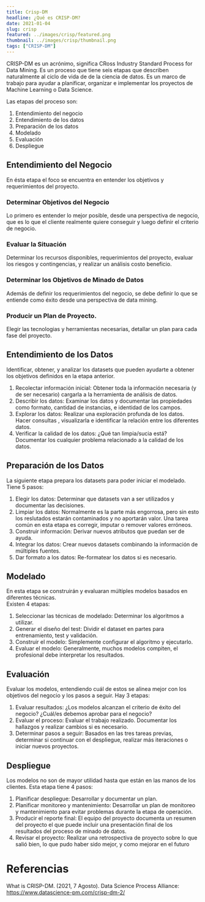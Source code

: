 ```yaml
---
title: Crisp-DM
headline: ¿Qué es CRISP-DM?
date: 2021-01-04
slug: crisp
featured: ../images/crisp/featured.png
thumbnail: ../images/crisp/thumbnail.png
tags: ["CRISP-DM"]
---
```


CRISP-DM es un acrónimo, significa CRoss Industry Standard Process for Data Mining.
Es un proceso que tiene seis etapas que describen naturalmente al ciclo de vida de
de la ciencia de datos. Es un marco de trabajo para ayudar a planificar, organizar
e implementar los proyectos de Machine Learning o Data Science.

Las etapas del proceso son:

1. Entendimiento del negocio
2. Entendimiento de los datos
3. Preparación de los datos
4. Modelado
5. Evaluación
6. Despliegue

## Entendimiento del Negocio
En ésta etapa el foco se encuentra en entender los objetivos y requerimientos del
proyecto.

### Determinar Objetivos del Negocio
Lo primero es entender lo mejor posible, desde una perspectiva de negocio, que es lo
que el cliente realmente quiere conseguir y luego definir el criterio de negocio.

### Evaluar la Situación
Determinar los recursos disponibles, requerimientos del proyecto, evaluar los riesgos
y contingencias, y realizar un análisis costo beneficio.

### Determinar los Objetivos de Minado de Datos
Además de definir los requerimientos del negocio, se debe definir lo que se entiende
como éxito desde una perspectiva de data mining.

### Producir un Plan de Proyecto.
Elegir las tecnologias y herramientas necesarias, detallar un plan para cada fase del
proyecto.

## Entendimiento de los Datos
Identificar, obtener, y analizar los datasets que pueden ayudarte a obtener los objetivos
definidos en la etapa anterior.

1. Recolectar información inicial: Obtener toda la información necesaria (y de
   ser necesario) cargarla a la herramienta de análisis de datos.
2. Describir los datos: Examinar los datos y documentar las propiedades como formato,
   cantidad de instancias, e identidad de los campos.
3. Explorar los datos: Realizar una exploración profunda de los datos. Hacer consultas
   , visualizarla e identificar la relación entre los diferentes datos.
4. Verificar la calidad de los datos: ¿Qué tan limpia/sucia está? Documentar los cualquier
   problema relacionado a la calidad de los datos.

## Preparación de los Datos
La siguiente etapa prepara los datasets para poder iniciar el modelado. Tiene 5 pasos:

1. Elegir los datos: Determinar que datasets van a ser utilizados y documentar las decisiones.
2. Limpiar los datos: Normalmente es la parte más engorrosa, pero sin esto los reslutados
   estarán contaminados y no aportarán valor. Una tarea común en esta etapa es corregir,
   imputar o remover valores erróneos.
3. Construir información: Derivar nuevos atributos que puedan ser de ayuda.
4. Integrar los datos: Crear nuevos datasets combinando la información de múltiples fuentes.
5. Dar formato a los datos: Re-formatear los datos si es necesario.

## Modelado
En esta etapa se construirán y evaluaran múltiples modelos basados en diferentes técnicas.  
Existen 4 etapas:

1. Seleccionar las técnicas de modelado: Determinar los algoritmos a utilizar.
2. Generar el diseño del test: Dividir el dataset en partes para entrenamiento, test y
   validación.
3. Construir el modelo: Simplemente configurar el algoritmo y ejecutarlo.
4. Evaluar el modelo: Generalmente, muchos modelos compiten, el profesional debe
   interpretar los resultados.

## Evaluación
Evaluar los modelos, entendiendo cuál de estos se alinea mejor con los objetivos del
negocio y los pasos a seguir. Hay 3 etapas:

1. Evaluar resultados: ¿Los modelos alcanzan el criterio de éxito del negocio? ¿Cuál/es
   debemos aprobar para el negocio? 
2. Evaluar el proceso: Evaluar el trabajo realizado. Documentar los hallazgos y realizar 
   cambios si es necesario.
3. Determinar pasos a seguir: Basados en las tres tareas previas, determinar si continuar
   con el despliegue, realizar más iteraciones o iniciar nuevos proyectos.

## Despliegue
Los modelos no son de mayor utilidad hasta que están en las manos de los clientes.
Esta etapa tiene 4 pasos:

1. Planificar despliegue: Desarrollar y documentar un plan.
2. Planificar monitoreo y mantenimiento: Desarrollar un plan de monitoreo y mantenimiento
   para evitar problemas durante la etapa de operación.
3. Producir el reporte final: El equipo del proyecto documenta un resumen del proyecto
   el que puede incluir una presentación final de los resultados del proceso de minado
   de datos.
4. Revisar el proyecto: Realizar una retrospectiva de proyecto sobre lo que salió bien,
   lo que pudo haber sido mejor, y como mejorar en el futuro

# Referencias
What is CRISP-DM. (2021, 7 Agosto). Data Science Process Alliance: https://www.datascience-pm.com/crisp-dm-2/

